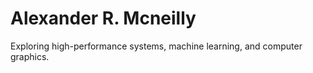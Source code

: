 # Alexander R. Mcneilly

Exploring high-performance systems, machine learning, and computer graphics.
